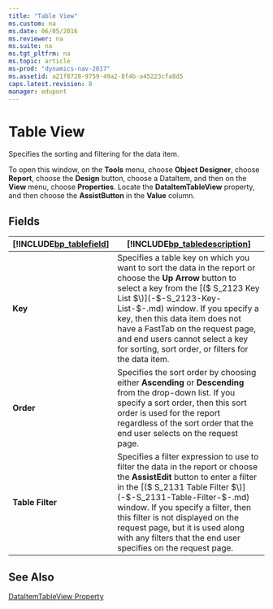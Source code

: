 ```yaml
---
title: "Table View"
ms.custom: na
ms.date: 06/05/2016
ms.reviewer: na
ms.suite: na
ms.tgt_pltfrm: na
ms.topic: article
ms-prod: "dynamics-nav-2017"
ms.assetid: a21f8728-9759-49a2-8f4b-a45223cfa8d5
caps.latest.revision: 8
manager: edupont
---
```

# Table View
Specifies the sorting and filtering for the data item.  

 To open this window, on the **Tools** menu, choose **Object Designer**, choose **Report**, choose the **Design** button, choose a DataItem, and then on the **View** menu, choose **Properties**. Locate the **DataItemTableView** property, and then choose the **AssistButton** in the **Value** column.  

## Fields  

|[!INCLUDE[bp_tablefield](../includes/bp_tablefield_md.md)]|[!INCLUDE[bp_tabledescription](../includes/bp_tabledescription_md.md)]|  
|---------------------------------|---------------------------------------|  
|**Key**|Specifies a table key on which you want to sort the data in the report or choose the **Up Arrow** button to select a key from the [\($ S\_2123 Key List $\)](-$-S_2123-Key-List-$-.md) window. If you specify a key, then this data item does not have a FastTab on the request page, and end users cannot select a key for sorting, sort order, or filters for the data item.|  
|**Order**|Specifies the sort order by choosing either **Ascending** or **Descending** from the drop-down list. If you specify a sort order, then this sort order is used for the report regardless of the sort order that the end user selects on the request page.|  
|**Table Filter**|Specifies a filter expression to use to filter the data in the report or choose the **AssistEdit** button to enter a filter in the [\($ S\_2131 Table Filter $\)](-$-S_2131-Table-Filter-$-.md) window. If you specify a filter, then this filter is not displayed on the request page, but it is used along with any filters that the end user specifies on the request page.|  

## See Also  
 [DataItemTableView Property](../DataItemTableView-Property.md)
